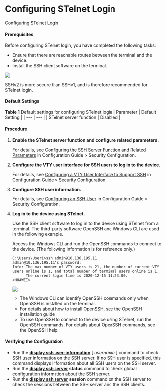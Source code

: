 Configuring STelnet Login
=========================

Configuring STelnet Login

#### Prerequisites

Before configuring STelnet login, you have completed the following tasks:

* Ensure that there are reachable routes between the terminal and the device.
* Install the SSH client software on the terminal.

![](public_sys-resources/note_3.0-en-us.png) 

SSHv2 is more secure than SSHv1, and is therefore recommended for STelnet login.



#### Default Settings

**Table 1** Default settings for configuring STelnet login
| Parameter | Default Setting |
| --- | --- |
| STelnet server function | Disabled |



#### Procedure

1. **Enable the STelnet server function and configure related parameters.**
   
   
   
   For details, see [Configuring the SSH Server Function and Related Parameters](galaxy_ssh_cfg_0009.html) in Configuration Guide > Security Configuration.
2. **Configure the VTY user interface for SSH users to log in to the device.**
   
   
   
   For details, see [Configuring a VTY User Interface to Support SSH](galaxy_ssh_cfg_0010.html) in Configuration Guide > Security Configuration.
3. **Configure SSH user information.**
   
   
   
   For details, see [Configuring an SSH User](galaxy_ssh_cfg_0011.html) in Configuration Guide > Security Configuration.
4. **Log in to the device using STelnet.**
   
   
   
   Use the SSH client software to log in to the device using STelnet from a terminal. The third-party software OpenSSH and Windows CLI are used in the following example.
   
   Access the Windows CLI and run the OpenSSH commands to connect to the device. (The following information is for reference only.)
   
   ```
   C:\Users\User1>ssh admin@10.136.195.11
   admin@10.136.195.11's password:
   Info: The max number of VTY users is 21, the number of current VTY users online is 1, and total number of terminal users online is 1.
         The current login time is 2020-12-15 14:23:00.
   <HUAWEI>
   ```
   ![](public_sys-resources/note_3.0-en-us.png) 
   * The Windows CLI can identify OpenSSH commands only when OpenSSH is installed on the terminal.
   * For details about how to install OpenSSH, see the OpenSSH installation guide.
   * To use OpenSSH to connect to the device using STelnet, run the OpenSSH commands. For details about OpenSSH commands, see the OpenSSH help.

#### Verifying the Configuration

* Run the [**display ssh user-information**](cmdqueryname=display+ssh+user-information) [ *username* ] command to check SSH user information on the SSH server. If no SSH user is specified, this command displays information about all SSH users on the SSH server.
* Run the [**display ssh server**](cmdqueryname=display+ssh+server) **status** command to check global configuration information about the SSH server.
* Run the [**display ssh server**](cmdqueryname=display+ssh+server) **session** command on the SSH server to check the sessions between the SSH server and the SSH clients.